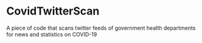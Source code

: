 # CovidTwitterScan
A piece of code that scans twitter feeds of government health departments for news and statistics on COVID-19
